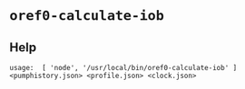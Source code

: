 # `oref0-calculate-iob`

## Help
`usage:  [ 'node', '/usr/local/bin/oref0-calculate-iob' ] <pumphistory.json> <profile.json> <clock.json>`
